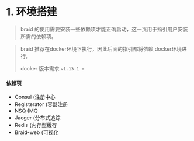 # 1. 环境搭建

> braid 的使用需要安装一些依赖项才能正确启动，这一页用于指引用户安装所需的依赖项。

> braid 推荐在docker环境下执行，因此后面的指引都将依赖 docker环境进行。
>
> docker 版本需求 `v1.13.1 +`

#### 依赖项

* Consul \(注册中心
* Registerator \(容器注册
* NSQ \(MQ
* Jaeger \(分布式追踪
* Redis \(内存型缓存
* Braid-web \(可视化




